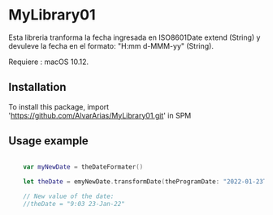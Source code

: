 # MyLibrary01

Esta libreria tranforma la fecha ingresada en ISO8601Date extend (String) y devuleve la fecha en el formato: "H:mm d-MMM-yy" (String).

Requiere : macOS 10.12.

## Installation

To install this package, import 'https://github.com/AlvarArias/MyLibrary01.git' in SPM

## Usage example

```swift

    var myNewDate = theDateFormater()
    
    let theDate = emyNewDate.transformDate(theProgramDate: "2022-01-23T08:03:00Z")

    // New value of the date:    
    //theDate = "9:03 23-Jan-22"
    
```
   
    
